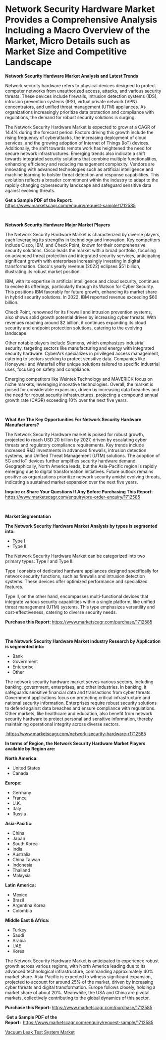 <p><h1>Network Security Hardware Market Provides a Comprehensive Analysis Including a Macro Overview of the Market, Micro Details such as Market Size and Competitive Landscape</h1></p><p><strong>Network Security Hardware Market Analysis and Latest Trends</strong></p>
<p><p>Network security hardware refers to physical devices designed to protect computer networks from unauthorized access, attacks, and various security threats. These devices include firewalls, intrusion detection systems (IDS), intrusion prevention systems (IPS), virtual private network (VPN) concentrators, and unified threat management (UTM) appliances. As organizations increasingly prioritize data protection and compliance with regulations, the demand for robust security solutions is surging.</p><p>The Network Security Hardware Market is expected to grow at a CAGR of 14.4% during the forecast period. Factors driving this growth include the rising frequency of cyberattacks, the increasing deployment of cloud services, and the growing adoption of Internet of Things (IoT) devices. Additionally, the shift towards remote work has heightened the need for secure network infrastructures. Emerging trends also indicate a shift towards integrated security solutions that combine multiple functionalities, enhancing efficiency and reducing management complexity. Vendors are innovating with advanced technologies such as artificial intelligence and machine learning to bolster threat detection and response capabilities. This evolution reflects a broader commitment within the industry to adapt to the rapidly changing cybersecurity landscape and safeguard sensitive data against evolving threats.</p></p>
<p><strong>Get a Sample PDF of the Report:&nbsp;</strong> <a href="https://www.marketscagr.com/enquiry/request-sample/1712585?utm_campaign=3221&utm_medium=2&utm_source=Github&utm_content=ia&utm_term=28032025&utm_id=network-security-hardware">https://www.marketscagr.com/enquiry/request-sample/1712585</a></p>
<p>&nbsp;</p>
<p><strong>Network Security Hardware Major Market Players</strong></p>
<p><p>The Network Security Hardware Market is characterized by diverse players, each leveraging its strengths in technology and innovation. Key competitors include Cisco, IBM, and Check Point, known for their comprehensive security solutions. Cisco leads the market with a broad portfolio, focusing on advanced threat protection and integrated security services, anticipating significant growth with enterprises increasingly investing in digital transformation. Cisco's yearly revenue (2022) eclipses $51 billion, illustrating its robust market position.</p><p>IBM, with its expertise in artificial intelligence and cloud security, continues to evolve its offerings, particularly through its Watson for Cyber Security. This positions IBM favorably for future growth, enhancing its market share in hybrid security solutions. In 2022, IBM reported revenue exceeding $60 billion.</p><p>Check Point, renowned for its firewall and intrusion prevention systems, also shows solid growth potential driven by increasing cyber threats. With revenues reaching around $2 billion, it continues expanding its cloud security and endpoint protection solutions, catering to the evolving landscape.</p><p>Other notable players include Siemens, which emphasizes industrial security, targeting sectors like manufacturing and energy with integrated security hardware. CyberArk specializes in privileged access management, catering to sectors seeking to protect sensitive data. Companies like Honeywell and Waterfall offer unique solutions tailored to specific industrial uses, focusing on safety and compliance.</p><p>Emerging competitors like Weintek Technology and MAVERICK focus on niche markets, leveraging innovative technologies. Overall, the market is poised for considerable expansion, driven by increasing data breaches and the need for robust security infrastructures, projecting a compound annual growth rate (CAGR) exceeding 10% over the next five years.</p></p>
<p>&nbsp;</p>
<p><strong>What Are The Key Opportunities For Network Security Hardware Manufacturers?</strong></p>
<p><p>The Network Security Hardware market is poised for robust growth, projected to reach USD 20 billion by 2027, driven by escalating cyber threats and regulatory compliance requirements. Key trends include increased R&D investments in advanced firewalls, intrusion detection systems, and Unified Threat Management (UTM) solutions. The adoption of 5G and IoT devices further amplifies security hardware demand. Geographically, North America leads, but the Asia-Pacific region is rapidly emerging due to digital transformation initiatives. Future outlook remains positive as organizations prioritize network security amidst evolving threats, indicating a sustained market expansion over the next five years.</p></p>
<p><strong>Inquire or Share Your Questions If Any Before Purchasing This Report:</strong> <a href="https://www.marketscagr.com/enquiry/pre-order-enquiry/1712585?utm_campaign=3221&utm_medium=2&utm_source=Github&utm_content=ia&utm_term=28032025&utm_id=network-security-hardware">https://www.marketscagr.com/enquiry/pre-order-enquiry/1712585</a></p>
<p>&nbsp;</p>
<p><strong>Market Segmentation</strong></p>
<p><strong>The Network Security Hardware Market Analysis by types is segmented into:</strong></p>
<p><ul><li>Type I</li><li>Type II</li></ul></p>
<p><p>The Network Security Hardware Market can be categorized into two primary types: Type I and Type II. </p><p>Type I consists of dedicated hardware appliances designed specifically for network security functions, such as firewalls and intrusion detection systems. These devices offer optimized performance and specialized features. </p><p>Type II, on the other hand, encompasses multi-functional devices that integrate various security capabilities within a single platform, like unified threat management (UTM) systems. This type emphasizes versatility and cost-effectiveness, catering to diverse security needs.</p></p>
<p><strong>Purchase this Report:&nbsp;</strong><a href="https://www.marketscagr.com/purchase/1712585?utm_campaign=3221&utm_medium=2&utm_source=Github&utm_content=ia&utm_term=28032025&utm_id=network-security-hardware">https://www.marketscagr.com/purchase/1712585</a></p>
<p>&nbsp;</p>
<p><strong>The Network Security Hardware Market Industry Research by Application is segmented into:</strong></p>
<p><ul><li>Bank</li><li>Government</li><li>Enterprise</li><li>Other</li></ul></p>
<p><p>The network security hardware market serves various sectors, including banking, government, enterprises, and other industries. In banking, it safeguards sensitive financial data and transactions from cyber threats. Government applications focus on protecting critical infrastructure and national security information. Enterprises require robust security solutions to defend against data breaches and ensure compliance with regulations. Other markets, like healthcare and education, also benefit from network security hardware to protect personal and sensitive information, thereby maintaining operational integrity across diverse sectors.</p></p>
<p><a href="https://www.marketscagr.com/network-security-hardware-r1712585?utm_campaign=3221&utm_medium=2&utm_source=Github&utm_content=ia&utm_term=28032025&utm_id=network-security-hardware">&nbsp;https://www.marketscagr.com/network-security-hardware-r1712585</a></p>
<p><strong>In terms of Region, the Network Security Hardware Market Players available by Region are:</strong></p>
<p>
    <p> <strong> North America: </strong>
        <ul>
            <li>United States</li>
            <li>Canada</li>
        </ul>
        </p> 
    <p> <strong> Europe: </strong>
        <ul>
            <li>Germany</li>
            <li>France</li>
            <li>U.K.</li>
            <li>Italy</li>
            <li>Russia</li>
        </ul>
        </p> 
    <p> <strong> Asia-Pacific: </strong>
        <ul>
            <li>China</li>
            <li>Japan</li>
            <li>South Korea</li>
            <li>India</li>
            <li>Australia</li>
            <li>China Taiwan</li>
            <li>Indonesia</li>
            <li>Thailand</li>
            <li>Malaysia</li>
        </ul>
        </p> 
    <p> <strong> Latin America: </strong>
        <ul>
            <li>Mexico</li>
            <li>Brazil</li>
            <li>Argentina Korea</li>
            <li>Colombia</li>
        </ul>
        </p> 
    <p> <strong> Middle East & Africa: </strong>
        <ul>
            <li>Turkey</li>
            <li>Saudi</li>
            <li>Arabia</li>
            <li>UAE</li>
            <li>Korea</li>
        </ul>
    </p>
    </p>
<p><p>The Network Security Hardware Market is anticipated to experience robust growth across various regions, with North America leading due to its advanced technological infrastructure, commanding approximately 40% market share. Asia-Pacific is expected to witness significant expansion, projected to account for around 25% of the market, driven by increasing cyber threats and digital transformation. Europe follows closely, holding a market share of about 20%. Meanwhile, the USA and China are pivotal markets, collectively contributing to the global dynamics of this sector.</p></p>
<p><strong>Purchase this Report: </strong><a href="https://www.marketscagr.com/purchase/1712585?utm_campaign=3221&utm_medium=2&utm_source=Github&utm_content=ia&utm_term=28032025&utm_id=network-security-hardware">https://www.marketscagr.com/purchase/1712585</a></p>
<p>&nbsp;<strong>Get a Sample PDF of the Report:&nbsp;&nbsp;</strong><a href="https://www.marketscagr.com/enquiry/request-sample/1712585?utm_campaign=3221&utm_medium=2&utm_source=Github&utm_content=ia&utm_term=28032025&utm_id=network-security-hardware">https://www.marketscagr.com/enquiry/request-sample/1712585</a></p>
<p><strong></strong></p>
<p><p><a href="https://github.com/zurubting/Market-Research-Report-List-1/blob/main/vacuum-leak-test-system-market.md?utm_campaign=3221&utm_medium=2&utm_source=Github&utm_content=ia&utm_term=28032025&utm_id=network-security-hardware">Vacuum Leak Test System Market</a></p></p>